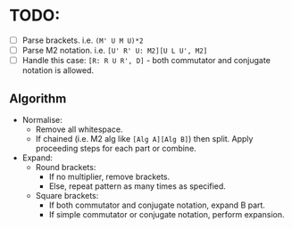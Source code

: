 # TODO:

- [ ] Parse brackets. i.e. `(M' U M U)*2`
- [ ] Parse M2 notation. i.e. `[U' R' U: M2][U L U', M2]`
- [ ] Handle this case: `[R: R U R', D]` - both commutator and conjugate notation is allowed.

## Algorithm

- Normalise:
    - Remove all whitespace.
    - If chained (i.e. M2 alg like `[Alg A][Alg B]`) then split. Apply proceeding steps for each part or combine.
- Expand:
    - Round brackets:
        - If no multiplier, remove brackets.
        - Else, repeat pattern as many times as specified.
    - Square brackets:
        - If both commutator and conjugate notation, expand B part.
        - If simple commutator or conjugate notation, perform expansion.
        